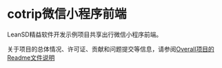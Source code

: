 #  cotrip微信小程序前端

LeanSD精益软件开发示例项目共享出行微信小程序前端。


关于项目的总体情况、许可证、贡献和问题提交等信息，请参阅[Overall项目的Readme文件说明](https://gitee.com/leansd/overall/blob/main/README.md)
